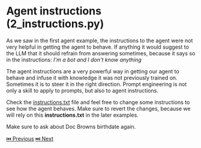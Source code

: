 # Agent instructions (**2_instructions.py**)

As we saw in the first agent example, the instructions to the agent were not very helpful in getting the agent to behave. If anything it would suggest to the LLM that it should refrain from answering sometimes, because it says so in the instructions: *I'm a bot and I don't know anything*

The agent instructions are a very powerful way in getting our agent to behave and infuse it with knowledge it was not previously trained on. Sometimes it is to steer it in the right direction. Prompt engineering is not only a skill to apply to prompts, but also to agent instructions.

Check the [instructions.txt](./code/instructions.txt) file and feel free to change some instructions to see how the agent behaves. Make sure to revert the changes, because we will rely on this **instructions.txt** in the later examples.

Make sure to ask about Doc Browns birthdate again.

[⏮️ Previous](/part-2/2-1-create-vanilla-agent.md) 
[⏭️ Next](/part-2/2-3-add-knowledge.md)